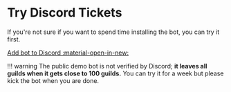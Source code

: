 # Try Discord Tickets

If you're not sure if you want to spend time installing the bot, you can try it first.

<a class="md-button md-button--primary" href="https://discord.com/oauth2/authorize?scope=applications.commands%20bot&permissions=126032&client_id=475371285531066368" target="_blank">Add bot to Discord :material-open-in-new:</a>

!!! warning
	The public demo bot is not verified by Discord; **it leaves all guilds when it gets close to 100 guilds.** You can try it for a week but please kick the bot when you are done.